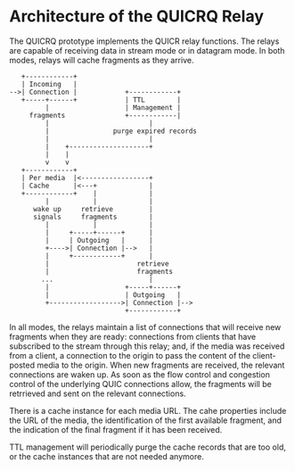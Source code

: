 # Architecture of the QUICRQ Relay

The QUICRQ prototype implements the QUICR relay functions. The relays are capable of
receiving data in stream mode or in datagram mode. In both modes, relays will cache
fragments as they arrive. 

```
   +------------+
   | Incoming   |
-->| Connection |            +------------+
   +-----+------+            | TTL        |
         |                   | Management |
     fragments               +------------|
         |                         |
         |                purge expired records
         |                         |
         |    +--------------------+
         |    |
         v    v
   +------------+
   | Per media  |<-----------------+
   | Cache      |<---+             |
   +------------+    |             |
         |           |             |
      wake up     retrieve         |
      signals     fragments        |
         |           |             |
         |     +-----+------+      |
         |     | Outgoing   |      |
         +---->| Connection |-->   |
         |     +------------+      |
         |                      retrieve
         |                      fragments
        ...                        |
         |                   +-----+------+
         |                   | Outgoing   |
         +------------------>| Connection |-->
                             +------------+

```

In all modes, the relays maintain a list of connections that will receive
new fragments when they are ready: connections from clients that have
subscribed to the stream through this relay; and, if the media was
received from a client, a connection to the origin to pass the content of
the client-posted media to the origin. When new fragments are received,
the relevant connections are waken up. As soon as the flow
control and congestion control of the underlying QUIC connections
allow, the fragments will be retrrieved and sent on the relevant
connections.

There is a cache instance for each media URL. The cahe properties 
include the URL of the media, the identification of the first
available fragment, and the indication of the final fragment if it
has been received. 

TTL management will periodically purge the cache records that are too
old, or the cache instances that are not needed anymore.